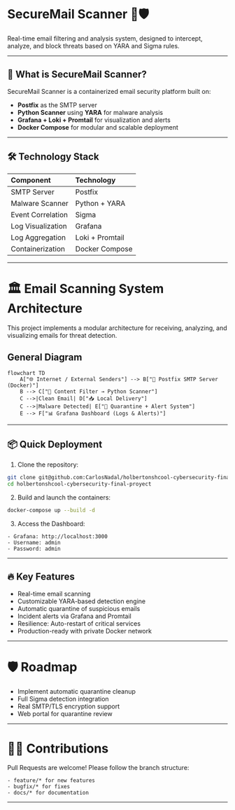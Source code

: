
# SecureMail Scanner 📧🛡️

Real-time email filtering and analysis system, designed to intercept, analyze, and block threats based on YARA and Sigma rules.

---

## 🚀 What is SecureMail Scanner?

SecureMail Scanner is a containerized email security platform built on:

* **Postfix** as the SMTP server
* **Python Scanner** using **YARA** for malware analysis
* **Grafana + Loki + Promtail** for visualization and alerts
* **Docker Compose** for modular and scalable deployment

---

## 🛠️ Technology Stack

| Component         | Technology      |
| :---------------- | :-------------- |
| SMTP Server       | Postfix         |
| Malware Scanner   | Python + YARA   |
| Event Correlation | Sigma           |
| Log Visualization | Grafana         |
| Log Aggregation   | Loki + Promtail |
| Containerization  | Docker Compose  |

---

# 🏛️ Email Scanning System Architecture

This project implements a modular architecture for receiving, analyzing, and visualizing emails for threat detection.

## General Diagram

```mermaid
flowchart TD
    A["🌐 Internet / External Senders"] --> B["📮 Postfix SMTP Server (Docker)"]
    B --> C["🔎 Content Filter → Python Scanner"]
    C -->|Clean Email| D["📥 Local Delivery"]
    C -->|Malware Detected| E["🚨 Quarantine + Alert System"]
    E --> F["📊 Grafana Dashboard (Logs & Alerts)"]
```

---

## 📦 Quick Deployment

1. Clone the repository:

```bash
git clone git@github.com:CarlosNadal/holbertonshcool-cybersecurity-final-proyect.git
cd holbertonshcool-cybersecurity-final-proyect
```

2. Build and launch the containers:

```bash
docker-compose up --build -d
```

3. Access the Dashboard:

```
- Grafana: http://localhost:3000  
- Username: admin  
- Password: admin  
```

---

## 🔥 Key Features

* Real-time email scanning
* Customizable YARA-based detection engine
* Automatic quarantine of suspicious emails
* Incident alerts via Grafana and Promtail
* Resilience: Auto-restart of critical services
* Production-ready with private Docker network

---

# 🛡️ Roadmap

* Implement automatic quarantine cleanup
* Full Sigma detection integration
* Real SMTP/TLS encryption support
* Web portal for quarantine review

---

# 👨‍💻 Contributions

Pull Requests are welcome!
Please follow the branch structure:

```
- feature/* for new features  
- bugfix/* for fixes  
- docs/* for documentation  
```

---

